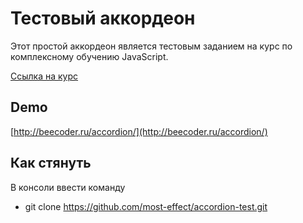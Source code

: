 # Тестовый аккордеон

Этот простой аккордеон является тестовым заданием на курс по комплексному обучению JavaScript. 

[Ссылка на курс](http://loftschool.com/course/javascript)

## Demo

[http://beecoder.ru/accordion/](http://beecoder.ru/accordion/)

## Как стянуть

В консоли ввести команду
* git clone https://github.com/most-effect/accordion-test.git